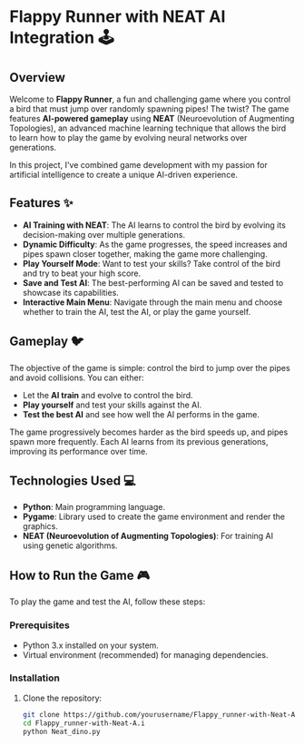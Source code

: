 # Flappy Runner with NEAT AI Integration 🕹️

## Overview

Welcome to **Flappy Runner**, a fun and challenging game where you control a bird that must jump over randomly spawning pipes! The twist? The game features **AI-powered gameplay** using **NEAT** (Neuroevolution of Augmenting Topologies), an advanced machine learning technique that allows the bird to learn how to play the game by evolving neural networks over generations.

In this project, I've combined game development with my passion for artificial intelligence to create a unique AI-driven experience.

## Features ✨

- **AI Training with NEAT**: The AI learns to control the bird by evolving its decision-making over multiple generations.
- **Dynamic Difficulty**: As the game progresses, the speed increases and pipes spawn closer together, making the game more challenging.
- **Play Yourself Mode**: Want to test your skills? Take control of the bird and try to beat your high score.
- **Save and Test AI**: The best-performing AI can be saved and tested to showcase its capabilities.
- **Interactive Main Menu**: Navigate through the main menu and choose whether to train the AI, test the AI, or play the game yourself.

## Gameplay 🐦

The objective of the game is simple: control the bird to jump over the pipes and avoid collisions. You can either:

- Let the **AI train** and evolve to control the bird.
- **Play yourself** and test your skills against the AI.
- **Test the best AI** and see how well the AI performs in the game.

The game progressively becomes harder as the bird speeds up, and pipes spawn more frequently. Each AI learns from its previous generations, improving its performance over time.

## Technologies Used 💻

- **Python**: Main programming language.
- **Pygame**: Library used to create the game environment and render the graphics.
- **NEAT (Neuroevolution of Augmenting Topologies)**: For training AI using genetic algorithms.

## How to Run the Game 🎮

To play the game and test the AI, follow these steps:

### Prerequisites

- Python 3.x installed on your system.
- Virtual environment (recommended) for managing dependencies.

### Installation

1. Clone the repository:
   ```bash
   git clone https://github.com/yourusername/Flappy_runner-with-Neat-A.i.git
   cd Flappy_runner-with-Neat-A.i
   python Neat_dino.py

